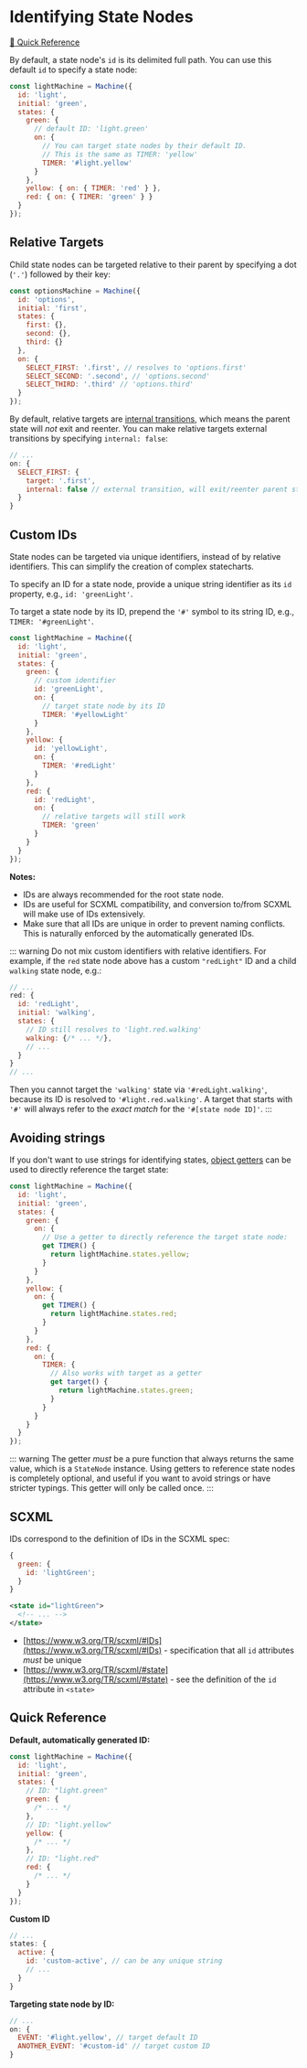 # Identifying State Nodes

[:rocket: Quick Reference](#quick-reference)

By default, a state node's `id` is its delimited full path. You can use this default `id` to specify a state node:

```js
const lightMachine = Machine({
  id: 'light',
  initial: 'green',
  states: {
    green: {
      // default ID: 'light.green'
      on: {
        // You can target state nodes by their default ID.
        // This is the same as TIMER: 'yellow'
        TIMER: '#light.yellow'
      }
    },
    yellow: { on: { TIMER: 'red' } },
    red: { on: { TIMER: 'green' } }
  }
});
```

## Relative Targets

Child state nodes can be targeted relative to their parent by specifying a dot (`'.'`) followed by their key:

```js {10-12}
const optionsMachine = Machine({
  id: 'options',
  initial: 'first',
  states: {
    first: {},
    second: {},
    third: {}
  },
  on: {
    SELECT_FIRST: '.first', // resolves to 'options.first'
    SELECT_SECOND: '.second', // 'options.second'
    SELECT_THIRD: '.third' // 'options.third'
  }
});
```

By default, relative targets are [internal transitions](./transitions.md#internal-transitions), which means the parent state will _not_ exit and reenter. You can make relative targets external transitions by specifying `internal: false`:

```js {4}
// ...
on: {
  SELECT_FIRST: {
    target: '.first',
    internal: false // external transition, will exit/reenter parent state node
  }
}
```

## Custom IDs

State nodes can be targeted via unique identifiers, instead of by relative identifiers. This can simplify the creation of complex statecharts.

To specify an ID for a state node, provide a unique string identifier as its `id` property, e.g., `id: 'greenLight'`.

To target a state node by its ID, prepend the `'#'` symbol to its string ID, e.g., `TIMER: '#greenLight'`.

```js
const lightMachine = Machine({
  id: 'light',
  initial: 'green',
  states: {
    green: {
      // custom identifier
      id: 'greenLight',
      on: {
        // target state node by its ID
        TIMER: '#yellowLight'
      }
    },
    yellow: {
      id: 'yellowLight',
      on: {
        TIMER: '#redLight'
      }
    },
    red: {
      id: 'redLight',
      on: {
        // relative targets will still work
        TIMER: 'green'
      }
    }
  }
});
```

**Notes:**

- IDs are always recommended for the root state node.
- IDs are useful for SCXML compatibility, and conversion to/from SCXML will make use of IDs extensively.
- Make sure that all IDs are unique in order to prevent naming conflicts. This is naturally enforced by the automatically generated IDs.

::: warning
Do not mix custom identifiers with relative identifiers. For example, if the `red` state node above has a custom `"redLight"` ID and a child `walking` state node, e.g.:

```js
// ...
red: {
  id: 'redLight',
  initial: 'walking',
  states: {
    // ID still resolves to 'light.red.walking'
    walking: {/* ... */},
    // ...
  }
}
// ...
```

Then you cannot target the `'walking'` state via `'#redLight.walking'`, because its ID is resolved to `'#light.red.walking'`. A target that starts with `'#'` will always refer to the _exact match_ for the `'#[state node ID]'`.
:::

## Avoiding strings

If you don't want to use strings for identifying states, [object getters](https://developer.mozilla.org/en-US/docs/Web/JavaScript/Reference/Functions/get) can be used to directly reference the target state:

```js
const lightMachine = Machine({
  id: 'light',
  initial: 'green',
  states: {
    green: {
      on: {
        // Use a getter to directly reference the target state node:
        get TIMER() {
          return lightMachine.states.yellow;
        }
      }
    },
    yellow: {
      on: {
        get TIMER() {
          return lightMachine.states.red;
        }
      }
    },
    red: {
      on: {
        TIMER: {
          // Also works with target as a getter
          get target() {
            return lightMachine.states.green;
          }
        }
      }
    }
  }
});
```

::: warning
The getter _must_ be a pure function that always returns the same value, which is a `StateNode` instance. Using getters to reference state nodes is completely optional, and useful if you want to avoid strings or have stricter typings. This getter will only be called once.
:::

## SCXML

IDs correspond to the definition of IDs in the SCXML spec:

```js
{
  green: {
    id: 'lightGreen';
  }
}
```

```xml
<state id="lightGreen">
  <!-- ... -->
</state>
```

- [https://www.w3.org/TR/scxml/#IDs](https://www.w3.org/TR/scxml/#IDs) - specification that all `id` attributes _must_ be unique
- [https://www.w3.org/TR/scxml/#state](https://www.w3.org/TR/scxml/#state) - see the definition of the `id` attribute in `<state>`

## Quick Reference

**Default, automatically generated ID:**

```js
const lightMachine = Machine({
  id: 'light',
  initial: 'green',
  states: {
    // ID: "light.green"
    green: {
      /* ... */
    },
    // ID: "light.yellow"
    yellow: {
      /* ... */
    },
    // ID: "light.red"
    red: {
      /* ... */
    }
  }
});
```

**Custom ID**

```js
// ...
states: {
  active: {
    id: 'custom-active', // can be any unique string
    // ...
  }
}
```

**Targeting state node by ID:**

```js
// ...
on: {
  EVENT: '#light.yellow', // target default ID
  ANOTHER_EVENT: '#custom-id' // target custom ID
}
```
